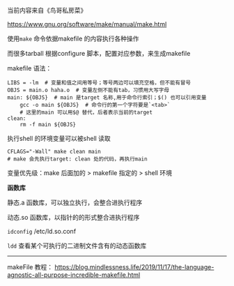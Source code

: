 当前内容来自《鸟哥私房菜》

https://www.gnu.org/software/make/manual/make.html



使用`make` 命令依据makefile 的内容执行各种操作

而很多tarball 根据configure 脚本，配置对应参数，来生成makefile



makefile 语法：

```shell
LIBS = -lm  # 变量和值之间用等号；等号两边可以填充空格，但不能有冒号
OBJS = main.o haha.o  # 变量左侧不能有tab，习惯用大写字母
main: ${OBJS}  # main 是target 名称,用于命令行索引；$() 也可以引用变量
	gcc -o main ${OBJS}  # 命令行的第一个字符要是`<tab>`
	# 这里的main 可以用$@ 替代，后者表示当前的target
clean:
	rm -f main ${OBJS}
```

执行shell 的环境变量可以被shell 读取

```shell
CFLAGS="-Wall" make clean main
# make 会先执行target: clean 处的代码，再执行main
```

变量优先级：make 后面加的 > makefile 指定的 > shell 环境



**函数库**

静态.a 函数库，可以独立执行，会整合进执行程序

动态.so 函数库，以指针的的形式整合进执行程序



`idconfig` /etc/ld.so.conf

`ldd` 查看某个可执行的二进制文件含有的动态函数库

---

makeFile 教程： https://blog.mindlessness.life/2019/11/17/the-language-agnostic-all-purpose-incredible-makefile.html